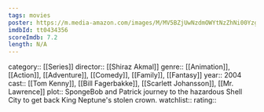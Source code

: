```yaml
---
tags: movies
poster: https://m.media-amazon.com/images/M/MV5BZjUwNzdmOWYtNzZhNi00YzgwLTg4ZjAtZjA1YTdkOGIxYTU2XkEyXkFqcGdeQXVyNDQ2OTk4MzI@._V1_SX300.jpg
imdbId: tt0434356
scoreImdb: 7.2
length: N/A
---
```


category:: [[Series]]
director:: [[Shiraz Akmal]]
genre:: [[Animation]], [[Action]], [[Adventure]], [[Comedy]], [[Family]], [[Fantasy]]
year:: 2004
cast:: [[Tom Kenny]], [[Bill Fagerbakke]], [[Scarlett Johansson]], [[Mr. Lawrence]]
plot:: SpongeBob and Patrick journey to the hazardous Shell City to get back King Neptune's stolen crown.
watchlist::
rating::
